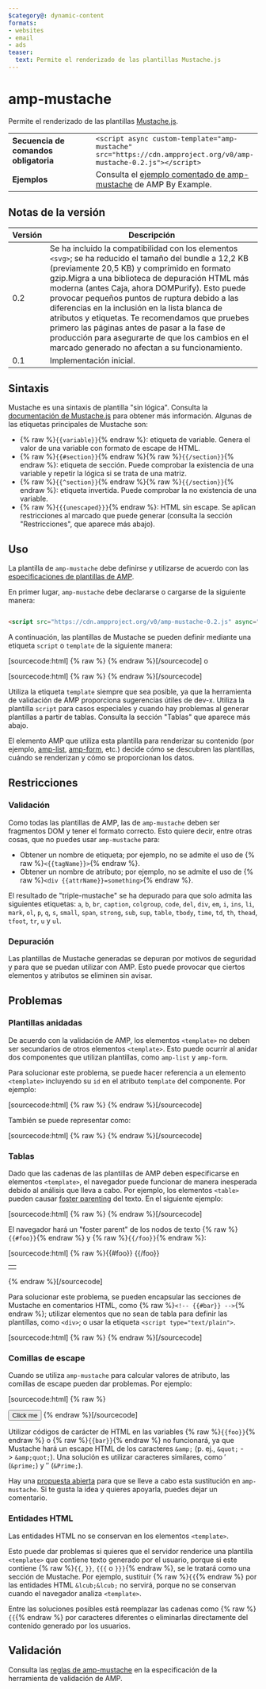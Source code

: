 ```yaml
---
$category@: dynamic-content
formats:
- websites
- email
- ads
teaser:
  text: Permite el renderizado de las plantillas Mustache.js
---
```




<!---
       Copyright 2016 The AMP HTML Authors. All Rights Reserved.

       Licensed under the Apache License, Version 2.0 (the "License");
     you may not use this file except in compliance with the License.
     You may obtain a copy of the License at

     http://www.apache.org/licenses/LICENSE-2.0

     Unless required by applicable law or agreed to in writing, software
     distributed under the License is distributed on an "AS-IS" BASIS,
     WITHOUT WARRANTIES OR CONDITIONS OF ANY KIND, either express or implied.
     See the License for the specific language governing permissions and
     limitations under the License.
-->

# amp-mustache

Permite el renderizado de las plantillas [Mustache.js](https://github.com/janl/mustache.js/).

<table>
  <tr>
    <td width="40%"><strong>Secuencia de comandos obligatoria</strong></td>
    <td>
      <div>
        <code>&lt;script async custom-template="amp-mustache" src="https://cdn.ampproject.org/v0/amp-mustache-0.2.js">&lt;/script></code>
      </div>
    </td>
  </tr>
  <tr>
    <td width="40%"><strong>Ejemplos</strong></td>
    <td>Consulta el <a href="https://ampbyexample.com/components/amp-mustache/">ejemplo comentado de amp-mustache</a> de AMP By Example.</td>
  </tr>
</table>


## Notas de la versión

| Versión | Descripción |
|-------|-----|
| 0.2 | Se ha incluido la compatibilidad con los elementos `<svg>`; se ha reducido el tamaño del bundle a 12,2 KB (previamente 20,5 KB) y comprimido en formato gzip.Migra a una biblioteca de depuración HTML más moderna (antes Caja, ahora DOMPurify). Esto puede provocar pequeños puntos de ruptura debido a las diferencias en la inclusión en la lista blanca de atributos y etiquetas. Te recomendamos que pruebes primero las páginas antes de pasar a la fase de producción para asegurarte de que los cambios en el marcado generado no afectan a su funcionamiento. |
| 0.1 | Implementación inicial. |

## Sintaxis

Mustache es una sintaxis de plantilla "sin lógica". Consulta la [documentación de Mustache.js](https://github.com/janl/mustache.js/) para obtener más información. Algunas de las etiquetas principales de Mustache son:

* {% raw %}`{{variable}}`{% endraw %}: etiqueta de variable. Genera el valor de una variable con formato de escape de HTML.
* {% raw %}`{{#section}}`{% endraw %}{% raw %}`{{/section}}`{% endraw %}: etiqueta de sección. Puede comprobar la existencia de una variable y repetir la lógica si se trata de una matriz.
* {% raw %}`{{^section}}`{% endraw %}{% raw %}`{{/section}}`{% endraw %}: etiqueta invertida. Puede comprobar la no existencia de una variable.
* {% raw %}`{{{unescaped}}}`{% endraw %}: HTML sin escape. Se aplican restricciones al marcado que puede generar (consulta la sección "Restricciones", que aparece más abajo).

## Uso

La plantilla de `amp-mustache` debe definirse y utilizarse de acuerdo con las [especificaciones de plantillas de AMP](../../spec/amp-html-templates.md).

En primer lugar, `amp-mustache` debe declararse o cargarse de la siguiente manera:

```html

<script src="https://cdn.ampproject.org/v0/amp-mustache-0.2.js" async="" custom-template="amp-mustache"></script>
```

A continuación, las plantillas de Mustache se pueden definir mediante una etiqueta `script` o `template` de la siguiente manera:

[sourcecode:html]
{% raw %}<!-- Con la etiqueta `template`. -->
<template type="amp-mustache">
  Hello {{world}}!
</template>
{% endraw %}[/sourcecode]
o

<!-- Con la etiqueta `script`. -->
[sourcecode:html]
{% raw %}<script type="text/plain" template="amp-mustache">
  Hello {{world}}!
</script>
{% endraw %}[/sourcecode]

Utiliza la etiqueta `template` siempre que sea posible, ya que la herramienta de validación de AMP proporciona sugerencias útiles de dev-x. Utiliza la plantilla `script` para casos especiales y cuando hay problemas al generar plantillas a partir de tablas. Consulta la sección "Tablas" que aparece más abajo.

El elemento AMP que utiliza esta plantilla para renderizar su contenido (por ejemplo, [amp-list](../amp-list/amp-list.md), [amp-form](../amp-form/amp-form.md), etc.) decide cómo se descubren las plantillas, cuándo se renderizan y cómo se proporcionan los datos.

## Restricciones

### Validación

Como todas las plantillas de AMP, las de `amp-mustache` deben ser fragmentos DOM y tener el formato correcto. Esto quiere decir, entre otras cosas, que no puedes usar `amp-mustache` para:

* Obtener un nombre de etiqueta; por ejemplo, no se admite el uso de {% raw %}`<{{tagName}}>`{% endraw %}.
* Obtener un nombre de atributo; por ejemplo, no se admite el uso de {% raw %}`<div {{attrName}}=something>`{% endraw %}.

El resultado de "triple-mustache" se ha depurado para que solo admita las siguientes etiquetas: `a`, `b`, `br`, `caption`, `colgroup`, `code`, `del`, `div`, `em`, `i`, `ins`, `li`, `mark`, `ol`, `p`, `q`, `s`, `small`, `span`, `strong`, `sub`, `sup`, `table`, `tbody`, `time`, `td`, `th`, `thead`, `tfoot`, `tr`, `u` y `ul`.

### Depuración

Las plantillas de Mustache generadas se depuran por motivos de seguridad y para que se puedan utilizar con AMP. Esto puede provocar que ciertos elementos y atributos se eliminen sin avisar.

## Problemas

### Plantillas anidadas

De acuerdo con la validación de AMP, los elementos `<template>` no deben ser secundarios de otros elementos `<template>`. Esto puede ocurrir al anidar dos componentes que utilizan plantillas, como `amp-list` y `amp-form`.

Para solucionar este problema, se puede hacer referencia a un elemento `<template>` incluyendo su `id` en el atributo `template` del componente. Por ejemplo:

[sourcecode:html]
{% raw %}<amp-list id="myList" src="https://foo.com/list.json">
  <template type="amp-mustache">
    <div>{{title}}</div>
  </template>
</amp-list>
{% endraw %}[/sourcecode]

También se puede representar como:

[sourcecode:html]
{% raw %}<!-- Externalize templates to avoid nesting. -->
<template type="amp-mustache" id="myTemplate">
  <div>{{title}}</div>
</template>

<amp-list id="myList" src="https://foo.com/list.json" template="myTemplate">
</amp-list>
{% endraw %}[/sourcecode]

### Tablas

Dado que las cadenas de las plantillas de AMP deben especificarse en elementos `<template>`, el navegador puede funcionar de manera inesperada debido al análisis que lleva a cabo. Por ejemplo, los elementos `<table>` pueden causar [foster parenting](https://www.w3.org/TR/html5/syntax.html#unexpected-markup-in-tables) del texto. En el siguiente ejemplo:

[sourcecode:html]
{% raw %}<template type="amp-mustache">
  <table>
    <tr>
      {{#foo}}<td></td>{{/foo}}
  </tr>
</table>
</template>
{% endraw %}[/sourcecode]

El navegador hará un "foster parent" de los nodos de texto {% raw %}`{{#foo}}`{% endraw %} y {% raw %}`{{/foo}}`{% endraw %}:

[sourcecode:html]
{% raw %}{{#foo}}
{{/foo}}

<table>
  <tr>
    <td></td>
  </tr>
</table>
{% endraw %}[/sourcecode]

Para solucionar este problema, se pueden encapsular las secciones de Mustache en comentarios HTML, como {% raw %}`<!-- {{#bar}} -->`{% endraw %}; utilizar elementos que no sean de tabla para definir las plantillas, como `<div>`; o usar la etiqueta `<script type="text/plain">`.

[sourcecode:html]
{% raw %}<script type="text/plain" template="amp-mustache">
  <table>
    <tr>
      {{#foo}}<td></td>{{/foo}}
  </tr>
</table>
</script>
{% endraw %}[/sourcecode]

### Comillas de escape

Cuando se utiliza `amp-mustache` para calcular valores de atributo, las comillas de escape pueden dar problemas. Por ejemplo:

[sourcecode:html]
{% raw %}<template type="amp-mustache">
</template></p><!-- A double-quote (") in foo will cause malformed HTML. -->
<amp-img alt="{{foo}}" src="example.jpg" width="100" height="100"></amp-img>

<!-- A single-quote (') or double-quote (") in bar will cause an AMP runtime parse error. -->
<button on="tap:AMP.setState({foo: &#39;{{bar}}&#39;})">Click me</button>
</template>
{% endraw %}[/sourcecode]

Utilizar códigos de carácter de HTML en las variables {% raw %}`{{foo}}`{% endraw %} o {% raw %}`{{bar}}`{% endraw %} no funcionará, ya que Mustache hará un escape HTML de los caracteres `&amp;` (p. ej., `&quot;` -&gt; `&amp;quot;`). Una solución es utilizar caracteres similares, como ′ (`&prime;`) y ″ (`&Prime;`).

Hay una [propuesta abierta](https://github.com/ampproject/amphtml/issues/8395) para que se lleve a cabo esta sustitución en `amp-mustache`. Si te gusta la idea y quieres apoyarla, puedes dejar un comentario.

### Entidades HTML

Las entidades HTML no se conservan en los elementos `<template>`.

Esto puede dar problemas si quieres que el servidor renderice una plantilla `<template>` que contiene texto generado por el usuario, porque si este contiene {% raw %}`{{`, `}}`, `{{{` o `}}}`{% endraw %}, se le tratará como una sección de Mustache. Por ejemplo, sustituir {% raw %}`{{`{% endraw %} por las entidades HTML `&lcub;&lcub;` no servirá, porque no se conservan cuando el navegador analiza `<template>`.

Entre las soluciones posibles está reemplazar las cadenas como {% raw %}`{{`{% endraw %} por caracteres diferentes o eliminarlas directamente del contenido generado por los usuarios.

## Validación

Consulta las [reglas de amp-mustache](https://github.com/ampproject/amphtml/blob/master/extensions/amp-mustache/validator-amp-mustache.protoascii) en la especificación de la herramienta de validación de AMP.
